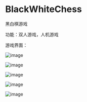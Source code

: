 # BlackWhiteChess
黑白棋游戏

功能：双人游戏，人机游戏


游戏界面：

![image](https://user-images.githubusercontent.com/44105723/215798053-488643f7-4677-47b2-b0ec-c9b8e094713b.png)

![image](https://user-images.githubusercontent.com/44105723/215798138-dc86889a-01ef-4296-8aa4-3da566c35567.png)

![image](https://user-images.githubusercontent.com/44105723/215798349-4f3e6ece-15e6-492e-a56e-47804c80d07b.png)

![image](https://user-images.githubusercontent.com/44105723/215799198-e787f1e2-ae3e-4188-ab88-19576209cb21.png)

![image](https://user-images.githubusercontent.com/44105723/215799529-ed4f07d6-7806-4fe4-94b7-79c55ba37062.png)
